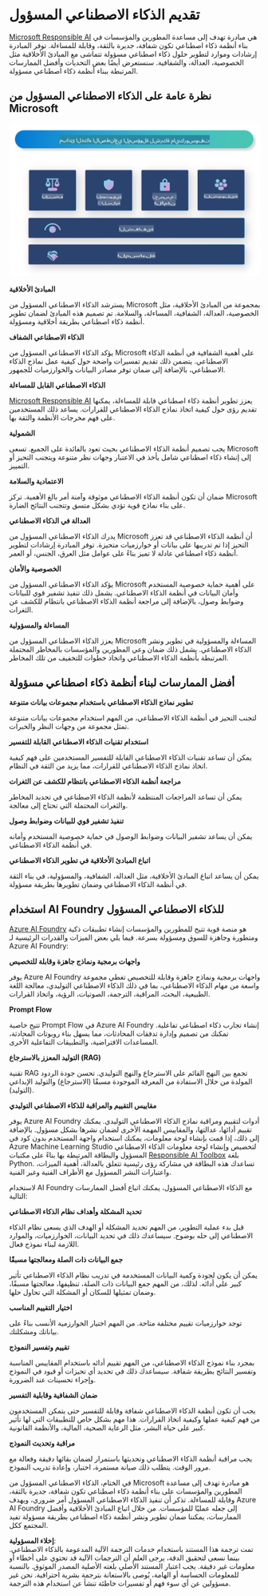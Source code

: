 # **تقديم الذكاء الاصطناعي المسؤول**

[Microsoft Responsible AI](https://www.microsoft.com/ai/responsible-ai?WT.mc_id=aiml-138114-kinfeylo) هي مبادرة تهدف إلى مساعدة المطورين والمؤسسات في بناء أنظمة ذكاء اصطناعي تكون شفافة، جديرة بالثقة، وقابلة للمساءلة. توفر المبادرة إرشادات وموارد لتطوير حلول ذكاء اصطناعي مسؤولة تتماشى مع المبادئ الأخلاقية مثل الخصوصية، العدالة، والشفافية. سنستعرض أيضًا بعض التحديات وأفضل الممارسات المرتبطة ببناء أنظمة ذكاء اصطناعي مسؤولة.

## نظرة عامة على الذكاء الاصطناعي المسؤول من Microsoft

![RAIPrinciples](../../../../../translated_images/RAIPrinciples.e40f2a169a854832e885ce2659f3a913cfb393fa59b595ed57cfae9119694eb7.ar.png)

**المبادئ الأخلاقية**

يسترشد الذكاء الاصطناعي المسؤول من Microsoft بمجموعة من المبادئ الأخلاقية، مثل الخصوصية، العدالة، الشفافية، المساءلة، والسلامة. تم تصميم هذه المبادئ لضمان تطوير أنظمة ذكاء اصطناعي بطريقة أخلاقية ومسؤولة.

**الذكاء الاصطناعي الشفاف**

يؤكد الذكاء الاصطناعي المسؤول من Microsoft على أهمية الشفافية في أنظمة الذكاء الاصطناعي. يتضمن ذلك تقديم تفسيرات واضحة حول كيفية عمل نماذج الذكاء الاصطناعي، بالإضافة إلى ضمان توفر مصادر البيانات والخوارزميات للجمهور.

**الذكاء الاصطناعي القابل للمساءلة**

[Microsoft Responsible AI](https://www.microsoft.com/ai/responsible-ai?WT.mc_id=aiml-138114-kinfeylo) يعزز تطوير أنظمة ذكاء اصطناعي قابلة للمساءلة، يمكنها تقديم رؤى حول كيفية اتخاذ نماذج الذكاء الاصطناعي للقرارات. يساعد ذلك المستخدمين على فهم مخرجات الأنظمة والثقة بها.

**الشمولية**

يجب تصميم أنظمة الذكاء الاصطناعي بحيث تعود بالفائدة على الجميع. تسعى Microsoft إلى إنشاء ذكاء اصطناعي شامل يأخذ في الاعتبار وجهات نظر متنوعة ويتجنب التحيز أو التمييز.

**الاعتمادية والسلامة**

ضمان أن تكون أنظمة الذكاء الاصطناعي موثوقة وآمنة أمر بالغ الأهمية. تركز Microsoft على بناء نماذج قوية تؤدي بشكل متسق وتتجنب النتائج الضارة.

**العدالة في الذكاء الاصطناعي**

يدرك الذكاء الاصطناعي المسؤول من Microsoft أن أنظمة الذكاء الاصطناعي قد تعزز التحيز إذا تم تدريبها على بيانات أو خوارزميات متحيزة. توفر المبادرة إرشادات لتطوير أنظمة ذكاء اصطناعي عادلة لا تميز بناءً على عوامل مثل العرق، الجنس، أو العمر.

**الخصوصية والأمان**

يؤكد الذكاء الاصطناعي المسؤول من Microsoft على أهمية حماية خصوصية المستخدم وأمان البيانات في أنظمة الذكاء الاصطناعي. يشمل ذلك تنفيذ تشفير قوي للبيانات وضوابط وصول، بالإضافة إلى مراجعة أنظمة الذكاء الاصطناعي بانتظام للكشف عن الثغرات.

**المساءلة والمسؤولية**

يعزز الذكاء الاصطناعي المسؤول من Microsoft المساءلة والمسؤولية في تطوير ونشر الذكاء الاصطناعي. يشمل ذلك ضمان وعي المطورين والمؤسسات بالمخاطر المحتملة المرتبطة بأنظمة الذكاء الاصطناعي واتخاذ خطوات للتخفيف من تلك المخاطر.

## أفضل الممارسات لبناء أنظمة ذكاء اصطناعي مسؤولة

**تطوير نماذج الذكاء الاصطناعي باستخدام مجموعات بيانات متنوعة**

لتجنب التحيز في أنظمة الذكاء الاصطناعي، من المهم استخدام مجموعات بيانات متنوعة تمثل مجموعة من وجهات النظر والخبرات.

**استخدام تقنيات الذكاء الاصطناعي القابلة للتفسير**

يمكن أن تساعد تقنيات الذكاء الاصطناعي القابلة للتفسير المستخدمين على فهم كيفية اتخاذ نماذج الذكاء الاصطناعي للقرارات، مما يزيد من الثقة في النظام.

**مراجعة أنظمة الذكاء الاصطناعي بانتظام للكشف عن الثغرات**

يمكن أن تساعد المراجعات المنتظمة لأنظمة الذكاء الاصطناعي في تحديد المخاطر والثغرات المحتملة التي تحتاج إلى معالجة.

**تنفيذ تشفير قوي للبيانات وضوابط وصول**

يمكن أن يساعد تشفير البيانات وضوابط الوصول في حماية خصوصية المستخدم وأمانه في أنظمة الذكاء الاصطناعي.

**اتباع المبادئ الأخلاقية في تطوير الذكاء الاصطناعي**

يمكن أن يساعد اتباع المبادئ الأخلاقية، مثل العدالة، الشفافية، والمسؤولية، في بناء الثقة في أنظمة الذكاء الاصطناعي وضمان تطويرها بطريقة مسؤولة.

## استخدام AI Foundry للذكاء الاصطناعي المسؤول

[Azure AI Foundry](https://ai.azure.com?WT.mc_id=aiml-138114-kinfeylo) هو منصة قوية تتيح للمطورين والمؤسسات إنشاء تطبيقات ذكية ومتطورة وجاهزة للسوق ومسؤولة بسرعة. فيما يلي بعض الميزات والقدرات الرئيسية لـ Azure AI Foundry:

**واجهات برمجية ونماذج جاهزة وقابلة للتخصيص**

يوفر Azure AI Foundry واجهات برمجية ونماذج جاهزة وقابلة للتخصيص تغطي مجموعة واسعة من مهام الذكاء الاصطناعي، بما في ذلك الذكاء الاصطناعي التوليدي، معالجة اللغة الطبيعية، البحث، المراقبة، الترجمة، الصوتيات، الرؤية، واتخاذ القرارات.

**Prompt Flow**

تتيح خاصية Prompt Flow في Azure AI Foundry إنشاء تجارب ذكاء اصطناعي تفاعلية. تمكنك من تصميم وإدارة تدفقات المحادثات، مما يسهل بناء روبوتات المحادثة، المساعدات الافتراضية، والتطبيقات التفاعلية الأخرى.

**التوليد المعزز بالاسترجاع (RAG)**

تقنية RAG تجمع بين النهج القائم على الاسترجاع والنهج التوليدي. تحسن جودة الردود المولدة من خلال الاستفادة من المعرفة الموجودة مسبقًا (الاسترجاع) والتوليد الإبداعي (التوليد).

**مقاييس التقييم والمراقبة للذكاء الاصطناعي التوليدي**

يوفر Azure AI Foundry أدوات لتقييم ومراقبة نماذج الذكاء الاصطناعي التوليدي. يمكنك تقييم أدائها، عدالتها، والمقاييس المهمة الأخرى لضمان نشرها بشكل مسؤول. بالإضافة إلى ذلك، إذا قمت بإنشاء لوحة معلومات، يمكنك استخدام واجهة المستخدم بدون كود في Azure Machine Learning Studio لتخصيص وإنشاء لوحة معلومات الذكاء الاصطناعي المسؤول والبطاقة المرتبطة بها بناءً على مكتبات [Responsible AI Toolbox](https://responsibleaitoolbox.ai/?WT.mc_id=aiml-138114-kinfeylo) بلغة Python. تساعدك هذه البطاقة في مشاركة رؤى رئيسية تتعلق بالعدالة، أهمية الميزات، واعتبارات النشر المسؤول مع الأطراف الفنية وغير الفنية.

لاستخدام AI Foundry مع الذكاء الاصطناعي المسؤول، يمكنك اتباع أفضل الممارسات التالية:

**تحديد المشكلة وأهداف نظام الذكاء الاصطناعي**

قبل بدء عملية التطوير، من المهم تحديد المشكلة أو الهدف الذي يسعى نظام الذكاء الاصطناعي إلى حله بوضوح. سيساعدك ذلك في تحديد البيانات، الخوارزميات، والموارد اللازمة لبناء نموذج فعال.

**جمع البيانات ذات الصلة ومعالجتها مسبقًا**

يمكن أن يكون لجودة وكمية البيانات المستخدمة في تدريب نظام الذكاء الاصطناعي تأثير كبير على أدائه. لذلك، من المهم جمع البيانات ذات الصلة، تنظيفها، معالجتها مسبقًا، وضمان تمثيلها للسكان أو المشكلة التي تحاول حلها.

**اختيار التقييم المناسب**

توجد خوارزميات تقييم مختلفة متاحة. من المهم اختيار الخوارزمية الأنسب بناءً على بياناتك ومشكلتك.

**تقييم وتفسير النموذج**

بمجرد بناء نموذج الذكاء الاصطناعي، من المهم تقييم أدائه باستخدام المقاييس المناسبة وتفسير النتائج بطريقة شفافة. سيساعدك ذلك في تحديد أي تحيزات أو قيود في النموذج وإجراء تحسينات عند الضرورة.

**ضمان الشفافية وقابلية التفسير**

يجب أن تكون أنظمة الذكاء الاصطناعي شفافة وقابلة للتفسير حتى يتمكن المستخدمون من فهم كيفية عملها وكيفية اتخاذ القرارات. هذا مهم بشكل خاص للتطبيقات التي لها تأثير كبير على حياة البشر، مثل الرعاية الصحية، المالية، والأنظمة القانونية.

**مراقبة وتحديث النموذج**

يجب مراقبة أنظمة الذكاء الاصطناعي وتحديثها باستمرار لضمان بقائها دقيقة وفعالة مع مرور الوقت. يتطلب ذلك صيانة مستمرة، اختبار، وإعادة تدريب النموذج.

في الختام، الذكاء الاصطناعي المسؤول من Microsoft هو مبادرة تهدف إلى مساعدة المطورين والمؤسسات على بناء أنظمة ذكاء اصطناعي تكون شفافة، جديرة بالثقة، وقابلة للمساءلة. تذكر أن تنفيذ الذكاء الاصطناعي المسؤول أمر ضروري، ويهدف Azure AI Foundry إلى جعله عمليًا للمؤسسات. من خلال اتباع المبادئ الأخلاقية وأفضل الممارسات، يمكننا ضمان تطوير ونشر أنظمة ذكاء اصطناعي بطريقة مسؤولة تفيد المجتمع ككل.

**إخلاء المسؤولية**:  
تمت ترجمة هذا المستند باستخدام خدمات الترجمة الآلية المدعومة بالذكاء الاصطناعي. بينما نسعى لتحقيق الدقة، يرجى العلم أن الترجمات الآلية قد تحتوي على أخطاء أو معلومات غير دقيقة. يجب اعتبار المستند الأصلي بلغته الأصلية المصدر الموثوق. بالنسبة للمعلومات الحساسة أو الهامة، يُوصى بالاستعانة بترجمة بشرية احترافية. نحن غير مسؤولين عن أي سوء فهم أو تفسيرات خاطئة تنشأ عن استخدام هذه الترجمة.